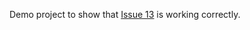 Demo project to show that [Issue 13](https://github.com/react-native-community/react-native-netinfo/issues/13) is working correctly.
